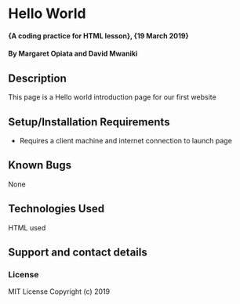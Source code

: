 # Hello World
#### {A coding practice for HTML lesson}, {19 March 2019}
#### By Margaret Opiata and David Mwaniki
## Description
This page is a Hello world introduction page for our first website
## Setup/Installation Requirements
* Requires a client machine and internet connection to launch page

## Known Bugs
None
## Technologies Used
HTML used
## Support and contact details

### License
MIT License
Copyright (c) 2019 
  